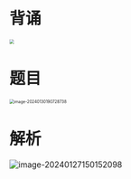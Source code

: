 # 背诵

<img src="https://cvp.oss-cn-shanghai.aliyuncs.com/picgo/202402011619715.png" style="zoom:50%;" />



# 题目

<img src="https://cvp.oss-cn-shanghai.aliyuncs.com/picgo/202401301907822.png" alt="image-20240130190728738" style="zoom:50%;" />



# 解析

![image-20240127150152098](https://cvp.oss-cn-shanghai.aliyuncs.com/picgo/202401271501351.png)





